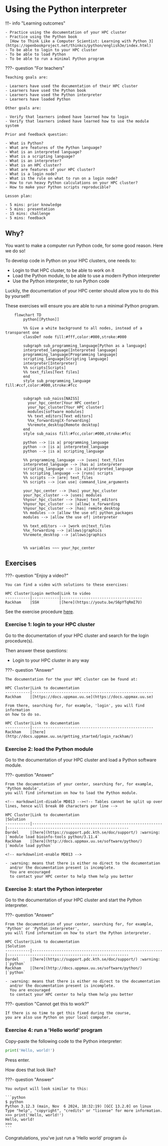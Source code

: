 # Using the Python interpreter

!!!- info "Learning outcomes"

    - Practice using the documentation of your HPC cluster
    - Practice using the Python book
      [How to Think Like a Computer Scientist: Learning with Python 3](https://openbookproject.net/thinkcs/python/english3e/index.html)
    - To be able to login to your HPC cluster
    - To be able to load Python
    - To be able to run a minimal Python program

???- question "For teachers"

    Teaching goals are:

    - Learners have used the documentation of their HPC cluster
    - Learners have used the Python book
    - Learners have used the Python interpreter
    - Learners have loaded Python

    Other goals are:

    - Verify that learners indeed have learned how to login
    - Verify that learners indeed have learned how to use the module system

    Prior and feedback question:

    - What is Python?
    - What are features of the Python language?
    - What is an interpreted language?
    - What is a scripting language?
    - What is an interpreter?
    - What is an HPC cluster?
    - What are features of your HPC cluster?
    - What is a login node?
    - What is the rule on what to run on a login node?
    - How to run heavy Python calculations on your HPC cluster?
    - How to make your Python scripts reproducible?

    Lesson plan:

    - 5 mins: prior knowledge
    - 5 mins: presentation
    - 15 mins: challenge
    - 5 mins: feedback

## Why?

You want to make a computer run Python code,
for some good reason. Here we do so!

To develop code in Python on your HPC clusters, one needs to:

- Login to that HPC cluster, to be able to work on it
- Load the Python module, to be able to use a modern Python interpreter
- Use the Python interpreter, to run Python code

Luckily, the documentation of your HPC center
should allow you to do this by yourself!

These exercises will ensure you are able to run a minimal Python program.

```mermaid
    flowchart TD
        python[[Python]]

        %% Give a white background to all nodes, instead of a transparent one
        classDef node fill:#fff,color:#000,stroke:#000

        subgraph sub_programming_language[Python as a language]
        interpreted_language[Interpreted language]
        programming_language[Programming language]
        scripting_language[Scripting language]
        interpreter[Interpreter]
        %% scripts[Scripts]
        %% text_files[Text files]
        end
        style sub_programming_language fill:#ccf,color:#000,stroke:#fcc


        subgraph sub_naiss[NAISS]
          your_hpc_center[Your HPC center]
          your_hpc_cluster[Your HPC cluster]
          modules[software modules]
          %% text_editors[Text editors]
          %%x_forwarding[X-forwarding]
          %%remote_desktop[Remote desktop]
        end
        style sub_naiss fill:#fcc,color:#000,stroke:#fcc

        python --> |is a| programming_language
        python --> |is a| interpreted_language
        python --> |is a| scripting_language

        %% programming_language --> |uses| text_files
        interpreted_language --> |has a| interpreter
        scripting_language --> |is a|interpreted_language
        %% scripting_language --> |runs| scripts
        %% scripts --> |are| text_files
        %% scripts --> |can use| command_line_arguments

        your_hpc_center --> |has| your_hpc_cluster
        your_hpc_cluster --> |uses| modules
        %%your_hpc_cluster --> |have| text_editors
        %%your_hpc_cluster --> |allow| x_forwarding
        %%your_hpc_cluster --> |has| remote_desktop
        %% modules --> |allow the use of| python_packages
        modules --> |allow the use of| interpreter

        %% text_editors --> |work on|text_files
        %%x_forwarding --> |allows|graphics
        %%remote_desktop --> |allows|graphics


        %% variables ~~~ your_hpc_center
```

## Exercises

???- question "Enjoy a video?"

    You can find a video with solutions to these exercises:

    HPC Cluster|Login method|Link to video
    -----------|------------|------------------------------------
    Rackham    |SSH         |[here](https://youtu.be/S6pYTqRmI7U)

See the exercise procedure [here](../misc/exercise_procedure.md).

### Exercise 1: login to your HPC cluster

Go to the documentation of your HPC cluster
and search for the login procedure(s).

Then answer these questions:

- Login to your HPC cluster in any way

???- question "Answer"

    The documentation for the your HPC cluster can be found at:

    HPC Cluster|Link to documentation
    -----------|------------------------------------------------------
    Rackham    |[https://docs.uppmax.uu.se](https://docs.uppmax.uu.se)

    From there, searching for, for example, 'login', you will find information
    on how to do so.

    HPC Cluster|Link to documentation
    -----------|------------------------------------------------------
    Rackham    |[here](http://docs.uppmax.uu.se/getting_started/login_rackham/)

### Exercise 2: load the Python module

Go to the documentation of your HPC cluster
and load a Python software module.

???- question "Answer"

    From the documentation of your center, searching for, for example,
    'Python module',
    you will find information on how to load the Python module.

    <!-- markdownlint-disable MD013 --><!-- Tables cannot be split up over lines, hence will break 80 characters per line -->

    HPC Cluster|Link to documentation                                     |Solution
    -----------|----------------------------------------------------------|------------------------------------------------------
    Dardel     |[here](https://support.pdc.kth.se/doc/support/) :warning: |`module load bioinfo-tools python/3.11.4`
    Rackham    |[here](http://docs.uppmax.uu.se/software/python/)         |`module load python`

    <!-- markdownlint-enable MD013 -->

    - :warning: means that there is either no direct to the documentation
      and/or the documentation present is incomplete.
      You are encouraged
      to contact your HPC center to help them help you better

### Exercise 3: start the Python interpreter

Go to the documentation of your HPC cluster
and start the Python interpreter.

???- question "Answer"

    From the documentation of your center, searching for, for example,
    'Python' or 'Python interpreter',
    you will find information on how to start the Python interpreter.

    HPC Cluster|Link to documentation                                     |Solution
    -----------|----------------------------------------------------------|------------------------------------------------------
    Dardel     |[here](https://support.pdc.kth.se/doc/support/) :warning: |`python`
    Rackham    |[here](http://docs.uppmax.uu.se/software/python/)         |`python`

    - :warning: means that there is either no direct to the documentation
      and/or the documentation present is incomplete.
      You are encouraged
      to contact your HPC center to help them help you better

???- question "Cannot get this to work?"

    If there is no time to get this fixed during the course,
    you are also use Python on your local computer.

### Exercise 4: run a 'Hello world' program

Copy-paste the following code to the Python interpreter:

```python
print('Hello, world!')
```

Press enter.

How does that look like?

???- question "Answer"

    You output will look similar to this:

    ```python
    $ python
    Python 3.12.3 (main, Nov  6 2024, 18:32:19) [GCC 13.2.0] on linux
    Type "help", "copyright", "credits" or "license" for more information.
    >>> print('Hello, world!')
    Hello, world!
    >>> 
    ```

Congratulations, you've just run a 'Hello world' program :+1:
